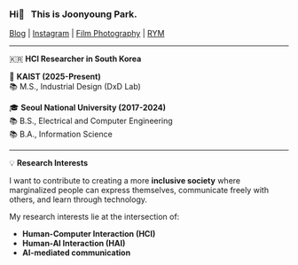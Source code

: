 ### Hi👋 &nbsp; This is __Joonyoung Park__. 
[Blog](https://joonyoung.dev) | [Instagram](https://www.instagram.com/partlyjadedyouth/) | [Film Photography](https://www.instagram.com/partlyjadedyesterdays/) | [RYM](https://rateyourmusic.com/~Proshuto)  

---
    
🇰🇷 __HCI Researcher in South Korea__  

🏫 __KAIST (2025-Present)__
<br/>
📚 M.S., Industrial Design (DxD Lab)

🎓 __Seoul National University (2017-2024)__ 
<br/>
📚 B.S., Electrical and Computer Engineering
<br/>
📚 B.A., Information Science  

---

💡 __Research Interests__

I want to contribute to creating a more __inclusive society__ where marginalized people can express themselves, communicate freely with others, and learn through technology.

My research interests lie at the intersection of: 
- __Human-Computer Interaction (HCI)__
- __Human-AI Interaction (HAI)__
- __AI-mediated communication__

<!---
partlyjadedyouth/partlyjadedyouth is a ✨ special ✨ repository because its `README.md` (this file) appears on your GitHub profile.
You can click the Preview link to take a look at your changes.
--->

